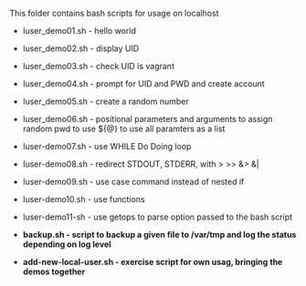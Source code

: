 This folder contains bash scripts for usage on localhost

- luser_demo01.sh - hello world
- luser_demo02.sh - display UID
- luser_demo03.sh - check UID is vagrant
- luser_demo04.sh - prompt for UID and PWD and create account
- luser_demo05.sh - create a random number
- luser_demo06.sh - positional parameters and arguments to assign random pwd to use ${@} to use all paramters as a list
- luser-demo07.sh - use WHILE Do Doing loop
- luser-demo08.sh - redirect STDOUT, STDERR, with > >> &> &|
- luser-demo09.sh - use case command instead of nested if
- luser-demo10.sh - use functions
- luser-demo11-sh - use getops to parse option passed to the bash script

- **backup.sh - script to backup a given file to /var/tmp and log the status depending on log level**
- **add-new-local-user.sh - exercise script for own usag, bringing the demos together**
